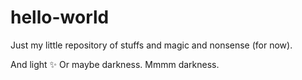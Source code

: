 # hello-world

Just my little repository of stuffs
and magic and nonsense (for now). 

And light ✨ Or maybe darkness. Mmmm darkness. 
